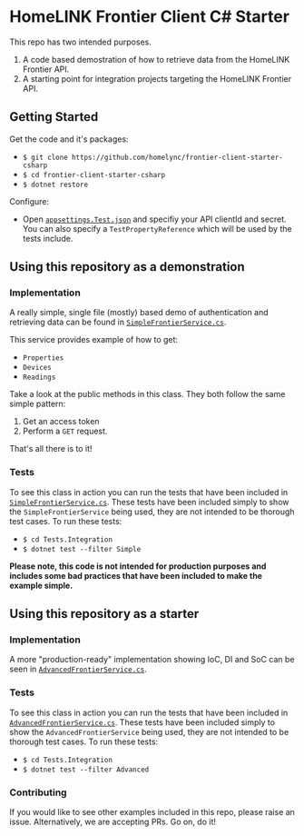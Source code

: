 # HomeLINK Frontier Client C# Starter

This repo has two intended purposes.

1. A code based demostration of how to retrieve data from the HomeLINK Frontier API.
2. A starting point for integration projects targeting the HomeLINK Frontier API.


## Getting Started

Get the code and it's packages:

- `$ git clone https://github.com/homelync/frontier-client-starter-csharp`
- `$ cd frontier-client-starter-csharp`
- `$ dotnet restore`

Configure:

- Open [`appsettings.Test.json`](./Frontier/appsettings.Test.json) and specifiy your API clientId and secret. You can also specify a `TestPropertyReference` which will be used by the tests include.


## Using this repository as a demonstration

### Implementation

A really simple, single file (mostly) based demo of authentication and retrieving data can be found in [`SimpleFrontierService.cs`](./Frontier/Services/SimpleFrontierService.cs).

This service provides example of how to get:

- `Properties`
- `Devices`
- `Readings`

Take a look at the public methods in this class. They both follow the same simple pattern:

1. Get an access token
2. Perform a `GET` request.

That's all there is to it!

### Tests

To see this class in action you can run the tests that have been included in [`SimpleFrontierService.cs`](./Tests.Integration/Integration/SimpleFrontierService.cs).
These tests have been included simply to show the `SimpleFrontierService` being used, they are not intended to be thorough test cases. To run these tests:

- `$ cd Tests.Integration`
- `$ dotnet test --filter Simple`


**Please note, this code is not intended for production purposes and includes some bad practices that have been included to make the example simple.**

## Using this repository as a starter

### Implementation

A more "production-ready" implementation showing IoC, DI and SoC can be seen in [`AdvancedFrontierService.cs`](./Frontier/Services/AdvancedFrontierService.cs).

### Tests

To see this class in action you can run the tests that have been included in [`AdvancedFrontierService.cs`](./Tests.Integration/Integration/AdvancedFrontierService.cs).
These tests have been included simply to show the `AdvancedFrontierService` being used, they are not intended to be thorough test cases. To run these tests:

- `$ cd Tests.Integration`
- `$ dotnet test --filter Advanced`

### Contributing

If you would like to see other examples included in this repo, please raise an issue. Alternatively, we are accepting PRs. Go on, do it!

